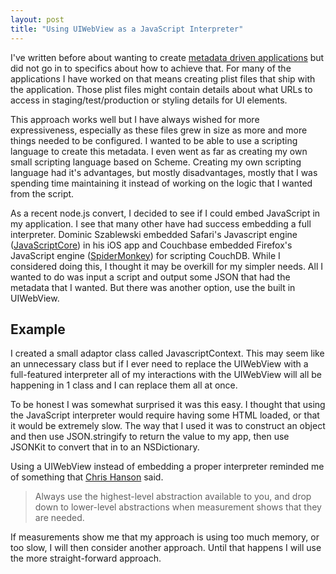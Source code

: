 ```yaml
--- 
layout: post 
title: "Using UIWebView as a JavaScript Interpreter" 
---
```


I've written before about wanting to create [metadata driven applications](http://www.davidhamrick.com/2012/01/02/Goal-For-2012-Create-Metadata-Driven-Applications.html) but did not go in to specifics about how to achieve that. For many of the applications I have worked on that means creating plist files that ship with the application. Those plist files might contain details about what URLs to access in staging/test/production or styling details for UI elements.

This approach works well but I have always wished for more expressiveness, especially as these files grew in size as more and more things needed to be configured. I wanted to be able to use a scripting language to create this metadata. I even went as far as creating my own small scripting language based on Scheme. Creating my own scripting language had it's advantages, but mostly disadvantages, mostly that I was spending time maintaining it instead of working on the logic that I wanted from the script.

As a recent node.js convert, I decided to see if I could embed JavaScript in my application. I see that many other have had success embedding a full interpreter. Dominic Szablewski embedded Safari's Javascript engine ([JavaScriptCore](http://www.phoboslab.org/log/2011/06/javascriptcore-project-files-for-ios)) in his iOS app and Couchbase embedded Firefox's JavaScript engine ([SpiderMonkey](https://github.com/couchbaselabs/iMonkey)) for scripting CouchDB. While I considered doing this, I thought it may be overkill for my simpler needs. All I wanted to do was input a script and output some JSON that had the metadata that I wanted. But there was another option, use the built in UIWebView. 

## Example ##

I created a small adaptor class called JavascriptContext. This may seem like an unnecessary class but if I ever need to replace the UIWebView with a full-featured interpreter all of my interactions with the UIWebView will all be happening in 1 class and I can replace them all at once.

<script src="https://gist.github.com/1805900.js?file=JavascriptContext.h"></script>

<script src="https://gist.github.com/1805900.js?file=JavascriptContext.m"></script> 

<script src="https://gist.github.com/1805900.js?file=Example.m"></script>

To be honest I was somewhat surprised it was this easy. I thought that using the JavaScript interpreter would require having some HTML loaded, or that it would be extremely slow. The way that I used it was to construct an object and then use JSON.stringify to return the value to my app, then use JSONKit to convert that in to an NSDictionary.

Using a UIWebView instead of embedding a proper interpreter reminded me of something that [Chris Hanson](http://eschatologist.net/blog/?p=232) said.

> Always use the highest-level abstraction available to you, and drop down to lower-level abstractions when measurement shows that they are needed.

If measurements show me that my approach is using too much memory, or too slow, I will then consider another approach. Until that happens I will use the more straight-forward approach.

